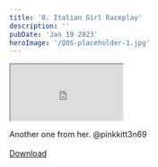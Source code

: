 ```yaml
---
title: '8. Italian Girl Raceplay'
description: ''
pubDate: 'Jan 19 2023'
heroImage: '/QOS-placeholder-1.jpg'
---
```

<iframe src="https://drive.google.com/file/d/1bWHzH9HZAHC9MvFM0zXkprKeitZIPm5O/preview" width="200" height="100" allow="autoplay" allowfullscreen="allowfullscreen" style="
"></iframe>

Another one from her. @pinkkitt3n69
<br>
<br>
<a class="read_more" href="https://drive.google.com/file/d/1bWHzH9HZAHC9MvFM0zXkprKeitZIPm5O/view?usp=sharing">Download</a>